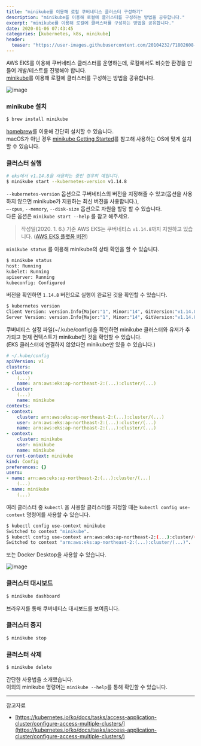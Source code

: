 ```yaml
---
title: "minikube를 이용해 로컬 쿠버네티스 클러스터 구성하기"
description: "minikube를 이용해 로컬에 클러스터를 구성하는 방법을 공유합니다."
excerpt: "minikube를 이용해 로컬에 클러스터를 구성하는 방법을 공유합니다."
date: 2020-01-06 07:43:45
categories: [kubernetes, k8s, minikube]
header:
  teaser: "https://user-images.githubusercontent.com/20104232/71802608-8952e300-30a1-11ea-9ded-838fb4d1382e.png"
---
```


AWS EKS를 이용해 쿠버네티스 클러스터를 운영하는데, 로컬에서도 비슷한 환경을 만들어 개발/테스트를 진행해야 합니다.  
[minikube](https://github.com/kubernetes/minikube)를 이용해 로컬에 클러스터를 구성하는 방법을 공유합니다.

![image](https://user-images.githubusercontent.com/20104232/71802608-8952e300-30a1-11ea-9ded-838fb4d1382e.png)

### minikube 설치

```bash
$ brew install minikube
```

[homebrew](https://brew.sh/)를 이용해 간단히 설치할 수 있습니다.  
macOS가 아닌 경우 [minikube Getting Started](https://minikube.sigs.k8s.io/docs/start/)를 참고해 사용하는 OS에 맞게 설치할 수 있습니다.

### 클러스터 실행

```bash
# eks에서 v1.14.8을 사용하는 중인 경우의 예입니다.
$ minikube start --kubernetes-version v1.14.8
```

`--kubernetes-version` 옵션으로 쿠버네티스의 버전을 지정해줄 수 있고(옵션을 사용하지 않으면 minikube가 지원하는 최신 버전을 사용합니다.),  
`—-cpus`, `--memory`, `--disk-size` 옵션으로 자원을 할당 할 수 있습니다.  
다른 옵션은 `minikube start --help` 를 참고 해주세요.

> 작성일(2020. 1. 6.) 기준 AWS EKS는 쿠버네티스 `v1.14.8`까지 지원하고 있습니다. ([AWS EKS 플랫폼 버전](https://docs.aws.amazon.com/ko_kr/eks/latest/userguide/platform-versions.html))

`minikube status` 를 이용해 minikube의 상태 확인을 할 수 있습니다.

```bash
$ minikube status
host: Running
kubelet: Running
apiserver: Running
kubeconfig: Configured
```

버전을 확인하면 `1.14.8` 버전으로 실행이 완료된 것을 확인할 수 있습니다.

```bash
$ kubernetes version
Client Version: version.Info{Major:"1", Minor:"14", GitVersion:"v1.14.8", GitCommit:"211047e9a1922595eaa3a1127ed365e9299a6c23", GitTreeState:"clean", BuildDate:"2019-10-15T12:11:03Z", GoVersion:"go1.12.10", Compiler:"gc", Platform:"darwin/amd64"}
Server Version: version.Info{Major:"1", Minor:"14", GitVersion:"v1.14.8", GitCommit:"211047e9a1922595eaa3a1127ed365e9299a6c23", GitTreeState:"clean", BuildDate:"2019-10-15T12:02:12Z", GoVersion:"go1.12.10", Compiler:"gc", Platform:"linux/amd64"}
```

쿠버네티스 설정 파일(~/.kube/config)을 확인하면 minikube 클러스터와 유저가 추가되고 현재 컨텍스트가 minikube인 것을 확인할 수 있습니다.  
(EKS 클러스터에 연결하지 않았다면 minikube만 있을 수 있습니다.)

```yaml
# ~/.kube/config
apiVersion: v1
clusters:
- cluster:
    (...)
    name: arn:aws:eks:ap-northeast-2:(...):cluster/(...)
- cluster:
    (...)
    name: minikube
contexts:
- context:
    cluster: arn:aws:eks:ap-northeast-2:(...):cluster/(...)
    user: arn:aws:eks:ap-northeast-2:(...):cluster/(...)
    name: arn:aws:eks:ap-northeast-2:(...):cluster/(...)
- context:
    cluster: minikube
    user: minikube
    name: minikube
current-context: minikube
kind: Config
preferences: {}
users:
- name: arn:aws:eks:ap-northeast-2:(...):cluster/(...)
    (...)
- name: minikube
    (...)
```

여러 클러스터 중 `kubectl` 을 사용할 클러스터를 지정할 때는 `kubectl config use-context` 명령어를 사용할 수 있습니다.

```bash
$ kubectl config use-context minikube
Switched to context "minikube".
$ kubectl config use-context arn:aws:eks:ap-northeast-2:(...):cluster/(...)
Switched to context "arn:aws:eks:ap-northeast-2:(...):cluster/(...)".
```

또는 Docker Desktop을 사용할 수 있습니다.

![image](https://user-images.githubusercontent.com/20104232/71802791-33cb0600-30a2-11ea-9e72-5989dd059199.png)

### 클러스터 대시보드

```bash
$ minikube dashboard
```

브라우저를 통해 쿠버네티스 대시보드를 보여줍니다.

### 클러스터 중지

```bash
$ minikube stop
```

### 클러스터 삭제

```bash
$ minikube delete
```

간단한 사용법을 소개했습니다.  
이외의 minikube 명령어는 `minikube --help`를 통해 확인할 수 있습니다.

---

참고자료

- [https://kubernetes.io/ko/docs/tasks/access-application-cluster/configure-access-multiple-clusters/](https://kubernetes.io/ko/docs/tasks/access-application-cluster/configure-access-multiple-clusters/)
